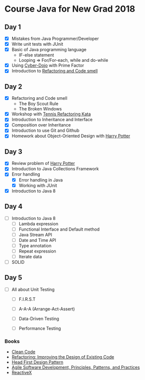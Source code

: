 # Course Java for New Grad 2018

## Day 1
* [x] Mistakes from Java Programmer/Developer
* [x] Write unit tests with JUnit
* [x] Basic of Java programming language
  * IF-else statement
  * Looping => For/For-each, while and do-while
* [x] Using [Cyber-Dojo](http://www.cyber-dojo.org/) with Prime Factor
* [x] Introduction to [Refactoring and Code smell](https://sourcemaking.com/refactoring/smells)

## Day 2
* [x] Refactoring and Code smell
  * The Boy Scout Rule
  * The Broken Windows
* [x] Workshop with [Tennis Refactoring Kata](https://github.com/emilybache/Tennis-Refactoring-Kata)
* [x] Introduction to Inheritance and Interface
* [x] Composition over Inheritance
* [x] Introduction to use Git and Github
* [x] Homework about Object-Oriented Design with [Harry Potter](https://github.com/up1/java_course_2018/wiki/Harry-Potter)

## Day 3
* [x] Review problem of [Harry Potter](https://github.com/up1/java_course_2018/wiki/Harry-Potter)
* [x] Introduction to Java Collections Framework
* [x] Error handling
  * [x] Error handling in Java
  * [x] Working with JUnit
* [x] Introduction to Java 8

## Day 4
* [ ] Introduction to Java 8
  * [ ] Lambda expression
  * [ ] Functional Interface and Default method
  * [ ] Java Stream API
  * [ ] Date and Time API
  * [ ] Type annotation
  * [ ] Repeat expression
  * [ ] Iterate data
* [ ] SOLID

## Day 5
* [ ] All about Unit Testing
  * [ ] F.I.R.S.T
  * [ ] A-A-A (Arrange-Act-Assert)
  * [ ] Data-Driven Testing
  * [ ] Performance Testing


### Books
* [Clean Code](https://www.amazon.com/Clean-Code-Handbook-Software-Craftsmanship/dp/0132350882)
* [Refactoring: Improving the Design of Existing Code](https://www.amazon.com/Refactoring-Improving-Design-Existing-Code/dp/0201485672)
* [Head First Design Pattern](http://shop.oreilly.com/product/9780596007126.do)
* [Agile Software Development, Principles, Patterns, and Practices](https://www.amazon.in/Software-Development-Principles-Patterns-Practices/dp/0135974445)
* [ReactiveX](http://reactivex.io/)
